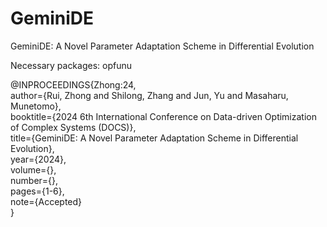 # GeminiDE

GeminiDE: A Novel Parameter Adaptation Scheme in Differential Evolution  

Necessary packages: opfunu  

@INPROCEEDINGS{Zhong:24,  
author={Rui, Zhong and Shilong, Zhang and Jun, Yu and Masaharu, Munetomo},  
booktitle={2024 6th International Conference on Data-driven Optimization of Complex Systems (DOCS)},  
title={GeminiDE: A Novel Parameter Adaptation Scheme in Differential Evolution},  
year={2024},  
volume={},  
number={},  
pages={1-6},  
note={Accepted}  
}
